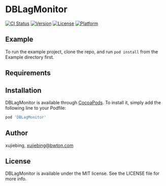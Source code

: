 # DBLagMonitor

[![CI Status](https://img.shields.io/travis/xujiebing/DBLagMonitor.svg?style=flat)](https://travis-ci.org/xujiebing/DBLagMonitor)
[![Version](https://img.shields.io/cocoapods/v/DBLagMonitor.svg?style=flat)](https://cocoapods.org/pods/DBLagMonitor)
[![License](https://img.shields.io/cocoapods/l/DBLagMonitor.svg?style=flat)](https://cocoapods.org/pods/DBLagMonitor)
[![Platform](https://img.shields.io/cocoapods/p/DBLagMonitor.svg?style=flat)](https://cocoapods.org/pods/DBLagMonitor)

## Example

To run the example project, clone the repo, and run `pod install` from the Example directory first.

## Requirements

## Installation

DBLagMonitor is available through [CocoaPods](https://cocoapods.org). To install
it, simply add the following line to your Podfile:

```ruby
pod 'DBLagMonitor'
```

## Author

xujiebing, xujiebing@bwton.com

## License

DBLagMonitor is available under the MIT license. See the LICENSE file for more info.
